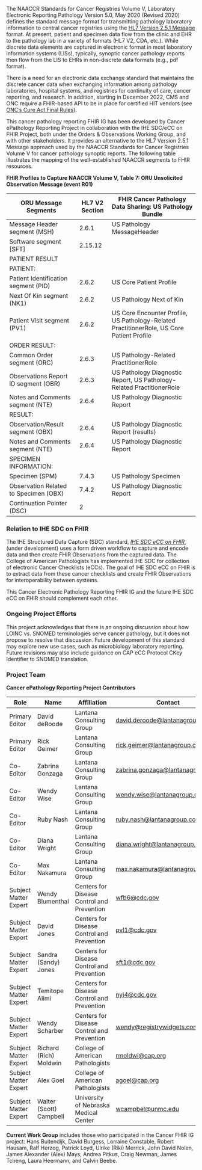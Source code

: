 The NAACCR Standards for Cancer Registries Volume V, Laboratory Electronic Reporting Pathology Version 5.0, May 2020 (Revised 2020) defines the standard message format for transmitting pathology laboratory information to central cancer registries using the [HL7 Version 2.5.1 Message](http://www.hl7.org/implement/standards/product_brief.cfm?product_id=144) format. At present, patient and specimen data flow from the clinic and EHR to the pathology lab in a variety of formats (HL7 V2, CDA, etc.). While discrete data elements are captured in electronic format in most laboratory information systems (LISs), typically, synoptic cancer pathology reports then flow from the LIS to EHRs in non-discrete data formats (e.g., pdf format). 

There is a need for an electronic data exchange standard that maintains the discrete cancer data when exchanging information among pathology laboratories, hospital systems, and registries for continuity of care, cancer reporting, and research. In addition, starting in December 2022, CMS and ONC require a FHIR-based API to be in place for certified HIT vendors (see [ONC’s Cure Act Final Rules](https://www.healthit.gov/curesrule/final-rule-policy/2015-edition-cures-update)). 

This cancer pathology reporting FHIR IG has been developed by Cancer ePathology Reporting Project in collaboration with the IHE SDC/eCC on FHIR Project, both under the Orders & Observations Working Group, and with other stakeholders. It provides an alternative to the HL7 Version 2.5.1 Message approach used by the NAACCR Standards for Cancer Registries Volume V for cancer pathology synoptic reports. The following table illustrates the mapping of the well-established NAACCR segments to FHIR resources.

**FHIR Profiles to Capture NAACCR Volume V, Table 7: ORU Unsolicited Observation Message (event R01)**

| ORU Message Segments |  HL7 V2 Section  |   FHIR Cancer Pathology Data Sharing: US Pathology Bundle |
| -------- | -------- | -------- |
| Message Header segment (MSH) | 2.6.1 | US Pathology MessageHeader |
| Software segment [SFT] | 2.15.12 | |
| PATIENT RESULT |  |
|   PATIENT: |  |
|      Patient Identification segment (PID) | 2.6.2 | US Core Patient Profile |
|      Next Of Kin segment (NK1) | 2.6.2 | US Pathology Next of Kin |
|      Patient Visit segment (PV1) | 2.6.2 | US Core Encounter Profile, US Pathology-Related PractitionerRole, US Core Patient Profile |
|   ORDER RESULT: |  |
|      Common Order segment (ORC) | 2.6.3 | US Pathology-Related PractitionerRole |
|      Observations Report ID segment (OBR) | 2.6.3 | US Pathology Diagnostic Report, US Pathology-Related PractitionerRole |
|      Notes and Comments segment (NTE) | 2.6.4 | US Pathology Diagnostic Report |
|      RESULT: |  |
|         Observation/Result segment (OBX) | 2.6.4 | US Pathology Diagnostic Report (results) |
|         Notes and Comments segment (NTE) | 2.6.4 | US Pathology Diagnostic Report |
|      SPECIMEN INFORMATION: |  |
|         Specimen (SPM) | 7.4.3 | US Pathology Specimen |
|         Observation Related to Specimen (OBX) | 7.4.2 | US Pathology Diagnostic Report |
| Continuation Pointer (DSC) | 2 | 


### Relation to IHE SDC on FHIR

The IHE Structured Data Capture (SDC) standard, [*IHE SDC eCC on FHIR*](https://build.fhir.org/ig/HL7/ihe-sdc-ecc-on-fhir/branches/master/index.html), (under development) uses a form driven workflow to capture and encode data and then create FHIR Observations from the captured data. The College of American Pathologists has implemented IHE SDC for collection of electronic Cancer Checklists (eCCs). The goal of IHE SDC eCC on FHIR is to extract data from these cancer checklists and create FHIR Observations for interoperability between systems.

This Cancer Electronic Pathology Reporting FHIR IG and the future IHE SDC eCC on FHIR should complement each other.

### Ongoing Project Efforts
This project acknowledges that there is an ongoing discussion about how LOINC vs. SNOMED terminologies serve cancer pathology, but it does not propose to resolve that discussion. Future development of this standard may explore new use cases, such as microbiology laboratory reporting. Future revisions may also include guidance on CAP eCC Protocol CKey Identifier to SNOMED translation.  

### Project Team
**Cancer ePathology Reporting Project Contributors**

| Role | Name | Affiliation | Contact |
| -------- | -------- | -------- | -------- |
| Primary Editor | David deRoode | Lantana Consulting Group | david.deroode@lantanagroup.com|
| Primary Editor | Rick Geimer | Lantana Consulting Group | rick.geimer@lantanagroup.com|
| Co-Editor | Zabrina Gonzaga | Lantana Consulting Group | zabrina.gonzaga@lantanagroup.com|
| Co-Editor | Wendy Wise | Lantana Consulting Group | wendy.wise@lantanagroup.com|
| Co-Editor | Ruby Nash | Lantana Consulting Group | ruby.nash@lantanagroup.com|
| Co-Editor | Diana Wright | Lantana Consulting Group | diana.wright@lantanagroup.com|
| Co-Editor | Max Nakamura | Lantana Consulting Group | max.nakamura@lantanagroup.com|
| Subject Matter Expert | Wendy Blumenthal | Centers for Disease Control and Prevention | wfb6@cdc.gov|
| Subject Matter Expert | David Jones | Centers for Disease Control and Prevention | pvl1@cdc.gov|
| Subject Matter Expert | Sandra (Sandy) Jones | Centers for Disease Control and Prevention | sft1@cdc.gov|
| Subject Matter Expert | Temitope Alimi | Centers for Disease Control and Prevention | nyj4@cdc.gov|
| Subject Matter Expert | Wendy Scharber | Centers for Disease Control and Prevention | wendy@registrywidgets.com|
| Subject Matter Expert | Richard (Rich) Moldwin | College of American Pathologists | rmoldwi@cap.org|
| Subject Matter Expert | Alex Goel | College of American Pathologists | agoel@cap.org|
| Subject Matter Expert | Walter (Scott) Campbell | University of Nebraska Medical Center | wcampbel@unmc.edu |

**Current Work Group** includes those who participated in the Cancer FHIR IG project: Hans Buitendijk, David Burgess, Lorraine Constable, Robert Hausam, Ralf Herzog, Patrick Loyd, Ulrike (Riki) Merrick, John David Nolen, James Alexander (Alex) Mays, Andrea Pitkus, Craig Newman, James Tcheng, Laura Heermann, and Calvin Beebe. 

